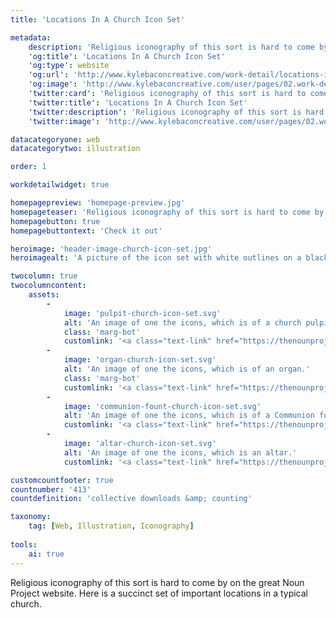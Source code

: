 ```yaml
---
title: 'Locations In A Church Icon Set'

metadata:
    description: 'Religious iconography of this sort is hard to come by on the great Noun Project website. Here is a succinct set of important locations in a typical church.'
    'og:title': 'Locations In A Church Icon Set'
    'og:type': website
    'og:url': 'http://www.kylebaconcreative.com/work-detail/locations-in-a-church-icon-set/'
    'og:image': 'http://www.kylebaconcreative.com/user/pages/02.work-detail/locations-in-a-church-icon-set/header-image-church-icon-set.jpg'
    'twitter:card': 'Religious iconography of this sort is hard to come by on the great Noun Project website. Here is a succinct set of important locations in a typical church.'
    'twitter:title': 'Locations In A Church Icon Set'
    'twitter:description': 'Religious iconography of this sort is hard to come by on the great Noun Project website. Here is a succinct set of important locations in a typical church.'
    'twitter:image': 'http://www.kylebaconcreative.com/user/pages/02.work-detail/locations-in-a-church-icon-set/header-image-church-icon-set.jpg'

datacategoryone: web
datacategorytwo: illustration

order: 1

workdetailwidget: true

homepagepreview: 'homepage-preview.jpg'
homepageteaser: 'Religious iconography of this sort is hard to come by on the great Noun Project website. Here is a succinct set of important locations in a typical church.'
homepagebutton: true
homepagebuttontext: 'Check it out'

heroimage: 'header-image-church-icon-set.jpg'
heroimagealt: 'A picture of the icon set with white outlines on a black background.'

twocolumn: true
twocolumncontent:
    assets:
        -
            image: 'pulpit-church-icon-set.svg'
            alt: 'An image of one the icons, which is of a church pulpit.'
            class: 'marg-bot'
            customlink: '<a class="text-link" href="https://thenounproject.com/l3aconcreative/collection/locations-in-a-church/?i=97637" target="_blank">Download here »</a>'
        -
            image: 'organ-church-icon-set.svg'
            alt: 'An image of one the icons, which is of an organ.'
            class: 'marg-bot'
            customlink: '<a class="text-link" href="https://thenounproject.com/l3aconcreative/collection/locations-in-a-church/?i=97637" target="_blank">Download here »</a>'
        -
            image: 'communion-fount-church-icon-set.svg'
            alt: 'An image of one the icons, which is of a Communion fount.'
            customlink: '<a class="text-link" href="https://thenounproject.com/l3aconcreative/collection/locations-in-a-church/?i=97637" target="_blank">Download here »</a>'
        -
            image: 'altar-church-icon-set.svg'
            alt: 'An image of one the icons, which is an altar.'
            customlink: '<a class="text-link" href="https://thenounproject.com/l3aconcreative/collection/locations-in-a-church/?i=97637" target="_blank">Download here »</a>'

customcountfooter: true
countnumber: '413'
countdefinition: 'collective downloads &amp; counting'

taxonomy:
    tag: [Web, Illustration, Iconography]
    
tools:
    ai: true
---
```

Religious iconography of this sort is hard to come by on the great Noun Project website. Here is a succinct set of important locations in a typical church.
